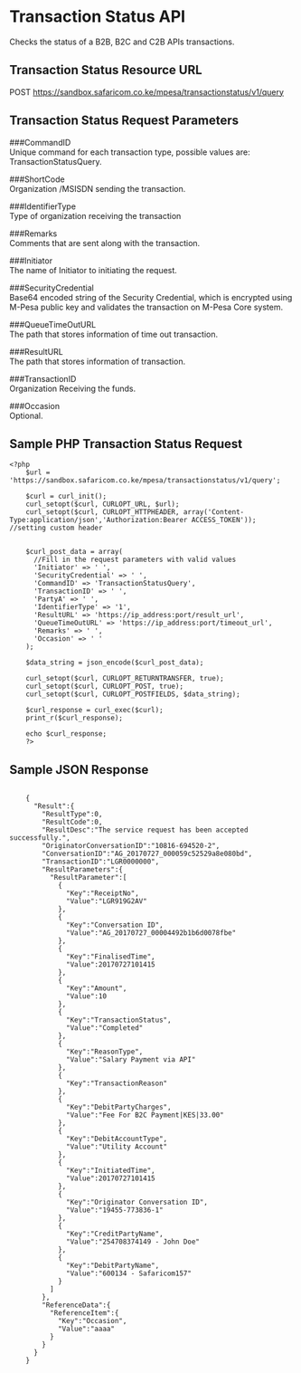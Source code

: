 # Transaction Status API 
Checks the status of a B2B, B2C and C2B APIs transactions.

## Transaction Status Resource URL
POST https://sandbox.safaricom.co.ke/mpesa/transactionstatus/v1/query

## Transaction Status Request Parameters

###CommandID 	
Unique command for each transaction type, possible values are: TransactionStatusQuery.

###ShortCode 	
Organization /MSISDN sending the transaction.

###IdentifierType 	
Type of organization receiving the transaction

###Remarks 	
Comments that are sent along with the transaction.

###Initiator 	
The name of Initiator to initiating the request.

###SecurityCredential 	
Base64 encoded string of the Security Credential, which is encrypted using M-Pesa public key and validates the transaction on M-Pesa Core system.

###QueueTimeOutURL 	
The path that stores information of time out transaction.

###ResultURL 	
The path that stores information of transaction.

###TransactionID 	
Organization Receiving the funds.

###Occasion 	
Optional.


## Sample PHP Transaction Status Request

```
<?php
	$url = 'https://sandbox.safaricom.co.ke/mpesa/transactionstatus/v1/query';

	$curl = curl_init();
	curl_setopt($curl, CURLOPT_URL, $url);
	curl_setopt($curl, CURLOPT_HTTPHEADER, array('Content-Type:application/json','Authorization:Bearer ACCESS_TOKEN')); //setting custom header


	$curl_post_data = array(
	  //Fill in the request parameters with valid values
	  'Initiator' => ' ',
	  'SecurityCredential' => ' ',
	  'CommandID' => 'TransactionStatusQuery',
	  'TransactionID' => ' ',
	  'PartyA' => ' ',
	  'IdentifierType' => '1',
	  'ResultURL' => 'https://ip_address:port/result_url',
	  'QueueTimeOutURL' => 'https://ip_address:port/timeout_url',
	  'Remarks' => ' ',
	  'Occasion' => ' '
	);

	$data_string = json_encode($curl_post_data);

	curl_setopt($curl, CURLOPT_RETURNTRANSFER, true);
	curl_setopt($curl, CURLOPT_POST, true);
	curl_setopt($curl, CURLOPT_POSTFIELDS, $data_string);

	$curl_response = curl_exec($curl);
	print_r($curl_response);

	echo $curl_response;
	?>

```

## Sample JSON Response

```

	{
	  "Result":{
	    "ResultType":0,
	    "ResultCode":0,
	    "ResultDesc":"The service request has been accepted successfully.",
	    "OriginatorConversationID":"10816-694520-2",
	    "ConversationID":"AG_20170727_000059c52529a8e080bd",
	    "TransactionID":"LGR0000000",
	    "ResultParameters":{
	      "ResultParameter":[
	        {
	          "Key":"ReceiptNo",
	          "Value":"LGR919G2AV"
	        },
	        {
	          "Key":"Conversation ID",
	          "Value":"AG_20170727_00004492b1b6d0078fbe"
	        },
	        {
	          "Key":"FinalisedTime",
	          "Value":20170727101415
	        },
	        {
	          "Key":"Amount",
	          "Value":10
	        },
	        {
	          "Key":"TransactionStatus",
	          "Value":"Completed"
	        },
	        {
	          "Key":"ReasonType",
	          "Value":"Salary Payment via API"
	        },
	        {
	          "Key":"TransactionReason"
	        },
	        {
	          "Key":"DebitPartyCharges",
	          "Value":"Fee For B2C Payment|KES|33.00"
	        },
	        {
	          "Key":"DebitAccountType",
	          "Value":"Utility Account"
	        },
	        {
	          "Key":"InitiatedTime",
	          "Value":20170727101415
	        },
	        {
	          "Key":"Originator Conversation ID",
	          "Value":"19455-773836-1"
	        },
	        {
	          "Key":"CreditPartyName",
	          "Value":"254708374149 - John Doe"
	        },
	        {
	          "Key":"DebitPartyName",
	          "Value":"600134 - Safaricom157"
	        }
	      ]
	    },
	    "ReferenceData":{
	      "ReferenceItem":{
	        "Key":"Occasion",
	        "Value":"aaaa"
	      }
	    }
	  }
	}

```